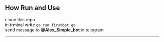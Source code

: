 
## How Run and Use  

clone this repo    
in trminal write `go run firstbot.go`        
send message to **@Alex_Simple_bot**  in telegram          

---

